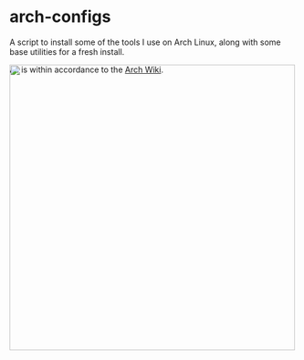 # arch-configs

A script to install some of the tools I use on Arch Linux, along with some base utilities for a fresh install.

<div style="position: relative;">
  <img src="https://github.com/timotei-RAT/arch-configs/assets/140158499/a6931dc8-9338-4475-ae1f-527a681604ae" width="500" style="position: absolute;">
</div>



All is within accordance to the [Arch Wiki](https://archlinux.org/).

